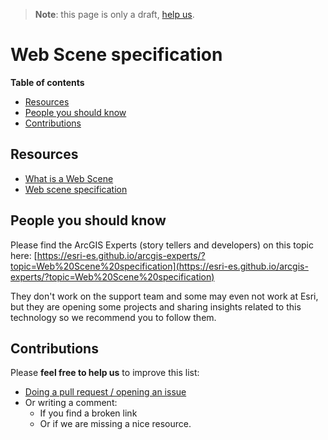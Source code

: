 > **Note**: this page is only a draft, [help us](#contributions).

# Web Scene specification
<!-- START doctoc generated TOC please keep comment here to allow auto update -->
<!-- DON'T EDIT THIS SECTION, INSTEAD RE-RUN doctoc TO UPDATE -->
**Table of contents**

- [Resources](#resources)
- [People you should know](#people-you-should-know)
- [Contributions](#contributions)

<!-- END doctoc generated TOC please keep comment here to allow auto update -->

## Resources

* [What is a Web Scene](http://doc.arcgis.com/en/arcgis-online/reference/what-is-web-scene.htm)
* [Web scene specification](https://developers.arcgis.com/web-scene-specification/)


## People you should know
Please find the ArcGIS Experts (story tellers and developers) on this topic here: [https://esri-es.github.io/arcgis-experts/?topic=Web%20Scene%20specification](https://esri-es.github.io/arcgis-experts/?topic=Web%20Scene%20specification)

They don't work on the support team and some may even not work at Esri,
but they are opening some projects and sharing insights related to this
technology so we recommend you to follow them.

## Contributions
Please **feel free to help us** to improve this list:

* [Doing a pull request / opening an issue](https://github.com/hhkaos/awesome-arcgis#contributions)
* Or writing a comment:
  * If you find a broken link
  * Or if we are missing a nice resource.
